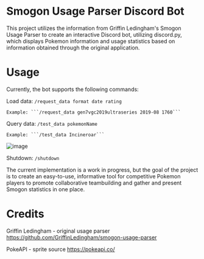# Smogon Usage Parser Discord Bot 

This project utilizes the information from Griffin Ledingham's Smogon Usage Parser to create an interactive Discord bot, utilizing discord.py, which displays Pokemon information 
and usage statistics based on information obtained through the original application.

# Usage

Currently, the bot supports the following commands:

Load data: ```/request_data format date rating```
    
    
    Example: ```/request_data gen7vgc2019ultraseries 2019-08 1760```

Query data: ```/test_data pokemonName```
    
    
    Example: ```/test_data Incineroar```

![image](https://github.com/andresbonil/smogon-usage-parser/assets/56232911/36723eb8-3c59-4553-9d66-fc4bd5736788)



Shutdown: ```/shutdown```

The current implementation is a work in progress, but the goal of the project is to create an easy-to-use, informative tool for competitive Pokemon players to promote 
collaborative teambuilding and gather and present Smogon statistics in one place.

# Credits

Griffin Ledingham - original usage parser https://github.com/GriffinLedingham/smogon-usage-parser

PokeAPI - sprite source https://pokeapi.co/


